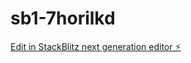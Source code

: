 # sb1-7horilkd

[Edit in StackBlitz next generation editor ⚡️](https://stackblitz.com/~/github.com/aigaetan/sb1-7horilkd)